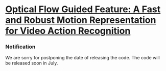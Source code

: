 # [Optical Flow Guided Feature: A Fast and Robust Motion Representation for Video Action Recognition](https://arxiv.org/abs/1711.11152)

### Notification
We are sorry for postponing the date of releasing the code. The code will be released soon in July.
